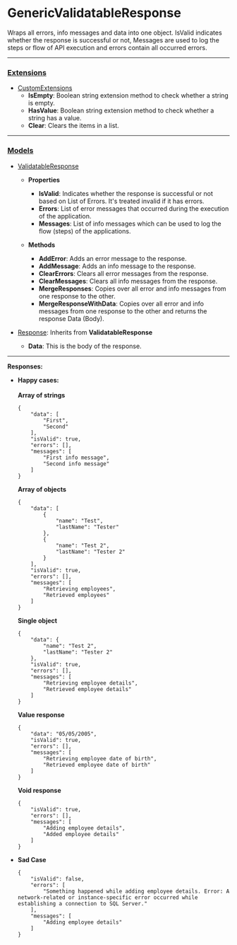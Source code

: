 # GenericValidatableResponse
Wraps all errors, info messages and data into one object. IsValid indicates whether the response is successful or not, Messages are used to log the steps or flow of API execution and errors contain all occurred errors.

---
### [Extensions](https://github.com/McebisiMK/GenericValidatableResponse/tree/main/Extensions)
- [CustomExtensions](https://github.com/McebisiMK/GenericValidatableResponse/blob/main/Extensions/CustomExtensions.cs)
    - **IsEmpty**: Boolean string extension method to check whether a string is empty.
    - **HasValue**: Boolean string extension method to check whether a string has a value.
    - **Clear**: Clears the items in a list. 

---
### [Models](https://github.com/McebisiMK/GenericValidatableResponse/tree/main/Models)
- [ValidatableResponse](https://github.com/McebisiMK/GenericValidatableResponse/blob/main/Models/ValidatableResponse.cs)
    - **Properties**
        - **IsValid**: Indicates whether the response is successful or not based on List of Errors. It's treated invalid if it has errors.
        - **Errors**: List of error messages that occurred during the execution of the application.
        - **Messages**: List of info messages which can be used to log the flow (steps) of the applications. 
    
    - **Methods**
        - **AddError**: Adds an error message to the response.
        - **AddMessage**: Adds an info message to the response.
        - **ClearErrors**: Clears all error messages from the response.
        - **ClearMessages**: Clears all info messages from the response.
        - **MergeResponses**: Copies over all error and info messages from one response to the other. 
        - **MergeResponseWithData**: Copies over all error and info messages from one response to the other and returns the response Data (Body).

- [Response](https://github.com/McebisiMK/GenericValidatableResponse/blob/main/Models/Response.cs): Inherits from **ValidatableResponse**
    - **Data**: This is the body of the response. 
---

**Responses:**
- **Happy cases:**
    <br/><br/>
    **Array of strings**
    ```
    {
        "data": [
            "First",
            "Second"
        ],
        "isValid": true,
        "errors": [],
        "messages": [
            "First info message",
            "Second info message"
        ]
    }
    ```
    
    **Array of objects**
    ```
    {
        "data": [
            {
                "name": "Test",
                "lastName": "Tester"
            },
            {
                "name": "Test 2",
                "lastName": "Tester 2"
            }
        ],
        "isValid": true,
        "errors": [],
        "messages": [
            "Retrieving employees",
            "Retrieved employees"
        ]
    }
    ```

    **Single object**
    ```
    {
        "data": {
            "name": "Test 2",
            "lastName": "Tester 2"
        },
        "isValid": true,
        "errors": [],
        "messages": [
            "Retrieving employee details",
            "Retrieved employee details"
        ]
    }
    ```

    **Value response**
    ```
    {
        "data": "05/05/2005",
        "isValid": true,
        "errors": [],
        "messages": [
            "Retrieving employee date of birth",
            "Retrieved employee date of birth"
        ]
    }
    ```

    **Void response**
    ```
    {
        "isValid": true,
        "errors": [],
        "messages": [
            "Adding employee details",
            "Added employee details"
        ]
    }
    ```
- **Sad Case**
    ```
    {
        "isValid": false,
        "errors": [
            "Something happened while adding employee details. Error: A network-related or instance-specific error occurred while establishing a connection to SQL Server."
        ],
        "messages": [
            "Adding employee details"
        ]
    }
    ```
